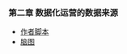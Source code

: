 ### 第二章 数据化运营的数据来源
- [作者脚本](https://github.com/EnchoC/Python-data-analysis-and-data-manipulation-operations/blob/master/chapter2/chapter2_code.py)
- [脑图](https://github.com/EnchoC/Python-data-analysis-and-data-manipulation-operations/blob/master/chapter2/chapter2.pdf)

